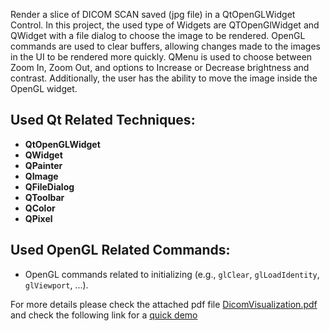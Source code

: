 Render a slice of DICOM SCAN saved (jpg file) in a QtOpenGLWidget Control.
In this project, the used type of Widgets are QTOpenGlWidget and QWidget with a file dialog to choose the image to be rendered.
OpenGL commands are used to clear buffers, allowing changes made to the images in the UI to be rendered more quickly.
QMenu is used to choose between Zoom In, Zoom Out, and options to Increase or Decrease brightness and contrast. Additionally, the user has the ability to move the image inside the OpenGL widget.
## Used Qt Related Techniques:
- **QtOpenGLWidget**
- **QWidget**
- **QPainter**
- **QImage**
- **QFileDialog**
- **QToolbar**
- **QColor**
- **QPixel**

## Used OpenGL Related Commands:
- OpenGL commands related to initializing (e.g., `glClear`, `glLoadIdentity`, `glViewport`, ...).

For more details please check the attached pdf file [DicomVisualization.pdf](DicomVisualization.pdf) and check the following link for a [quick demo](https://www.youtube.com/watch?v=zQMFfF6kHXk)
